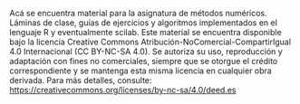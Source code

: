 Acá se encuentra material para la asignatura de métodos numéricos. Láminas de clase, guías de ejercicios y algoritmos implementados en el lenguaje R y eventualmente scilab.
Este material se encuentra disponible bajo la licencia Creative Commons Atribución-NoComercial-CompartirIgual 4.0 Internacional (CC BY-NC-SA 4.0).
Se autoriza su uso, reproducción y adaptación con fines no comerciales, siempre que se otorgue el crédito correspondiente y se mantenga esta misma licencia en cualquier obra derivada. Para más detalles, consulte: https://creativecommons.org/licenses/by-nc-sa/4.0/deed.es
